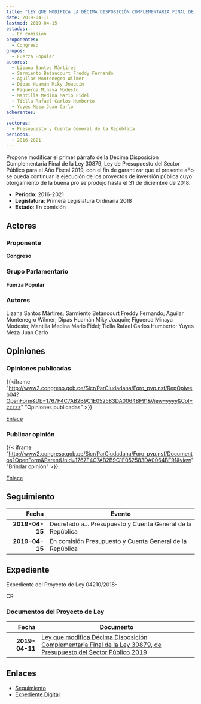 ```yaml
---
title: "LEY QUE MODIFICA LA DÉCIMA DISPOSICIÓN COMPLEMENTARIA FINAL DE LA LEY 30879, DE PRESUPUESTO DEL SECTOR PÚBLICO 2019"
date: 2019-04-11
lastmod: 2019-04-15
estados: 
  - En comisión
proponentes: 
  - Congreso
grupos: 
  - Fuerza Popular
autores: 
  - Lizana Santos Mártires
  - Sarmiento Betancourt Freddy Fernando
  - Aguilar Montenegro Wilmer
  - Dipas Huamán Miky Joaquín
  - Figueroa Minaya Modesto
  - Mantilla Medina Mario Fidel
  - Ticlla Rafael Carlos Humberto
  - Yuyes Meza Juan Carlo
adherentes: 
  - 
sectores: 
  - Presupuesto y Cuenta General de la República
periodos: 
  - 2016-2021
---
```


Propone modificar el primer párrafo de la Décima Disposición Complementaria Final de la Ley 30879, Ley de Presupuesto del Sector Público para el Año Fiscal 2019, con el fin de garantizar que el presente año se pueda continuar la ejecución de los proyectos de inversión pública cuyo otorgamiento de la buena pro se produjo hasta el 31 de diciembre de 2018.

- **Periodo**: 2016-2021
- **Legislatura**: Primera Legislatura Ordinaria 2018
- **Estado**: En comisión

## Actores

### Proponente

**Congreso**

### Grupo Parlamentario

**Fuerza Popular**

### Autores

Lizana Santos Mártires; Sarmiento Betancourt Freddy Fernando; Aguilar Montenegro Wilmer; Dipas Huamán Miky Joaquín; Figueroa Minaya Modesto; Mantilla Medina Mario Fidel; Ticlla Rafael Carlos Humberto; Yuyes Meza Juan Carlo


## Opiniones

### Opiniones publicadas

{{<iframe "http://www2.congreso.gob.pe/Sicr/ParCiudadana/Foro_pvp.nsf/RepOpiweb04?OpenForm&Db=1767F4C7AB2B9C1E052583DA0064BF91&View=yyyy&Col=zzzzz" "Opiniones publicadas" >}}

[Enlace](http://www2.congreso.gob.pe/Sicr/ParCiudadana/Foro_pvp.nsf/RepOpiweb04?OpenForm&Db=1767F4C7AB2B9C1E052583DA0064BF91&View=yyyy&Col=zzzzz)
### Publicar opinión

{{< iframe "http://www2.congreso.gob.pe/Sicr/ParCiudadana/Foro_pvp.nsf/Documentos?OpenForm&ParentUnid=1767F4C7AB2B9C1E052583DA0064BF91&view" "Brindar opinión" >}}

[Enlace](http://www2.congreso.gob.pe/Sicr/ParCiudadana/Foro_pvp.nsf/Documentos?OpenForm&ParentUnid=1767F4C7AB2B9C1E052583DA0064BF91&view)

## Seguimiento

| Fecha | Evento |
|------:|--------|
| **2019-04-15** | Decretado a... Presupuesto y Cuenta General de la República|
| **2019-04-15** | En comisión Presupuesto y Cuenta General de la República|


## Expediente

Expediente del Proyecto de Ley 04210/2018-

CR


### Documentos del Proyecto de Ley

| Fecha | Documento |
|------:|--------|
| **2019-04-11** | [Ley que modifica Décima Disposición Complementaria Final de la Ley 30879, de Presupuesto del Sector Público 2019](http://www.leyes.congreso.gob.pe/Documentos/2016_2021/Proyectos_de_Ley_y_de_Resoluciones_Legislativas/PL0421020190411.pdf) |

## Enlaces 

- [Seguimiento](http://www2.congreso.gob.pe/Sicr/TraDocEstProc/CLProLey2016.nsf/f7fff46988ca05b1052578e100829cc7/8e46c3e4aa220167052583da006a965a?OpenDocument)
- [Expediente Digital](http://www2.congreso.gob.pe/Sicr/TraDocEstProc/CLProLey2016.nsf/f7fff46988ca05b1052578e100829cc7/8e46c3e4aa220167052583da006a965a?OpenDocument&Click=05257FB7005EB655.eb71d0cf91d8294e05256cdf006b5706/$Body/0.1C6C)
